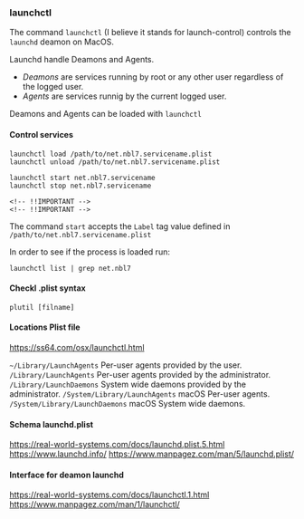 ### launchctl

The command `launchctl` (I believe it stands for launch-control)
controls the `launchd` deamon on MacOS.

Launchd handle Deamons and Agents.
- *Deamons* are services running by root or any other user regardless of the
logged user.
- *Agents* are services runnig by the current logged user.

Deamons and Agents can be loaded with `launchctl`

#### Control services
```
launchctl load /path/to/net.nbl7.servicename.plist
launchctl unload /path/to/net.nbl7.servicename.plist

launchctl start net.nbl7.servicename
launchctl stop net.nbl7.servicename

<!-- !!IMPORTANT -->
<!-- !!IMPORTANT -->
```
The command `start` accepts the `Label` tag value defined in
`/path/to/net.nbl7.servicename.plist`

In order to see if the process is loaded run:
```
launchctl list | grep net.nbl7
```


#### Checkl .plist syntax
```
plutil [filname]
```


#### Locations Plist file
https://ss64.com/osx/launchctl.html

`~/Library/LaunchAgents`  Per-user agents provided by the user.
`/Library/LaunchAgents`    Per-user agents provided by the administrator.
`/Library/LaunchDaemons`  System wide daemons provided by the administrator.
`/System/Library/LaunchAgents`    macOS Per-user agents.
`/System/Library/LaunchDaemons`  macOS System wide daemons.


#### Schema launchd.plist
https://real-world-systems.com/docs/launchd.plist.5.html
https://www.launchd.info/
https://www.manpagez.com/man/5/launchd.plist/


#### Interface for deamon launchd
https://real-world-systems.com/docs/launchctl.1.html
https://www.manpagez.com/man/1/launchctl/


